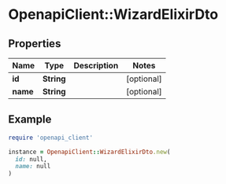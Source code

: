 # OpenapiClient::WizardElixirDto

## Properties

| Name | Type | Description | Notes |
| ---- | ---- | ----------- | ----- |
| **id** | **String** |  | [optional] |
| **name** | **String** |  | [optional] |

## Example

```ruby
require 'openapi_client'

instance = OpenapiClient::WizardElixirDto.new(
  id: null,
  name: null
)
```

